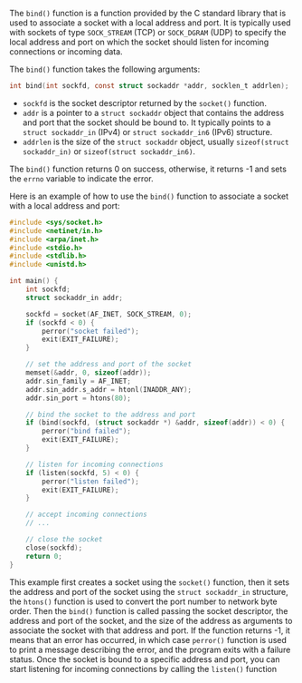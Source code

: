 The `bind()` function is a function provided by the C standard library that is used to associate a socket with a local address and port. It is typically used with sockets of type `SOCK_STREAM` (TCP) or `SOCK_DGRAM` (UDP) to specify the local address and port on which the socket should listen for incoming connections or incoming data.

The `bind()` function takes the following arguments:
```C
int bind(int sockfd, const struct sockaddr *addr, socklen_t addrlen);
```
-   `sockfd` is the socket descriptor returned by the `socket()` function.
-   `addr` is a pointer to a `struct sockaddr` object that contains the address and port that the socket should be bound to. It typically points to a `struct sockaddr_in` (IPv4) or `struct sockaddr_in6` (IPv6) structure.
-   `addrlen` is the size of the `struct sockaddr` object, usually `sizeof(struct sockaddr_in)` or `sizeof(struct sockaddr_in6)`.

The `bind()` function returns 0 on success, otherwise, it returns -1 and sets the `errno` variable to indicate the error.

Here is an example of how to use the `bind()` function to associate a socket with a local address and port:
```C
#include <sys/socket.h>
#include <netinet/in.h>
#include <arpa/inet.h>
#include <stdio.h>
#include <stdlib.h>
#include <unistd.h>

int main() {
    int sockfd;
    struct sockaddr_in addr;

    sockfd = socket(AF_INET, SOCK_STREAM, 0);
    if (sockfd < 0) {
        perror("socket failed");
        exit(EXIT_FAILURE);
    }

    // set the address and port of the socket
    memset(&addr, 0, sizeof(addr));
    addr.sin_family = AF_INET;
    addr.sin_addr.s_addr = htonl(INADDR_ANY);
    addr.sin_port = htons(80);

    // bind the socket to the address and port
    if (bind(sockfd, (struct sockaddr *) &addr, sizeof(addr)) < 0) {
        perror("bind failed");
        exit(EXIT_FAILURE);
    }

    // listen for incoming connections
    if (listen(sockfd, 5) < 0) {
        perror("listen failed");
        exit(EXIT_FAILURE);
    }

    // accept incoming connections
    // ...

    // close the socket
    close(sockfd);
    return 0;
}
```
This example first creates a socket using the `socket()` function, then it sets the address and port of the socket using the `struct sockaddr_in` structure, the `htons()` function is used to convert the port number to network byte order. Then the `bind()` function is called passing the socket descriptor, the address and port of the socket, and the size of the address as arguments to associate the socket with that address and port. If the function returns -1, it means that an error has occurred, in which case `perror()` function is used to print a message describing the error, and the program exits with a failure status. Once the socket is bound to a specific address and port, you can start listening for incoming connections by calling the `listen()` function